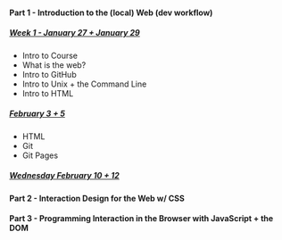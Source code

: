#### Part 1 - Introduction to the (local) Web (dev workflow)
##### [Week 1 - January 27 + January 29](https://github.com/rebleo/webDevSpring2020/wiki/Week-01)
* Intro to Course
* What is the web?
* Intro to GitHub 
* Intro to Unix + the Command Line 
* Intro to HTML


##### [February 3 + 5](https://github.com/rebleo/webDevSpring2020/wiki/Week-02)
* HTML
* Git 
* Git Pages

##### [Wednesday February 10 + 12](https://github.com/rebleo/webDevSpring2020/wiki/Week-03)

#### Part 2 - Interaction Design for the Web w/ CSS
#### Part 3 - Programming Interaction in the Browser with JavaScript + the DOM